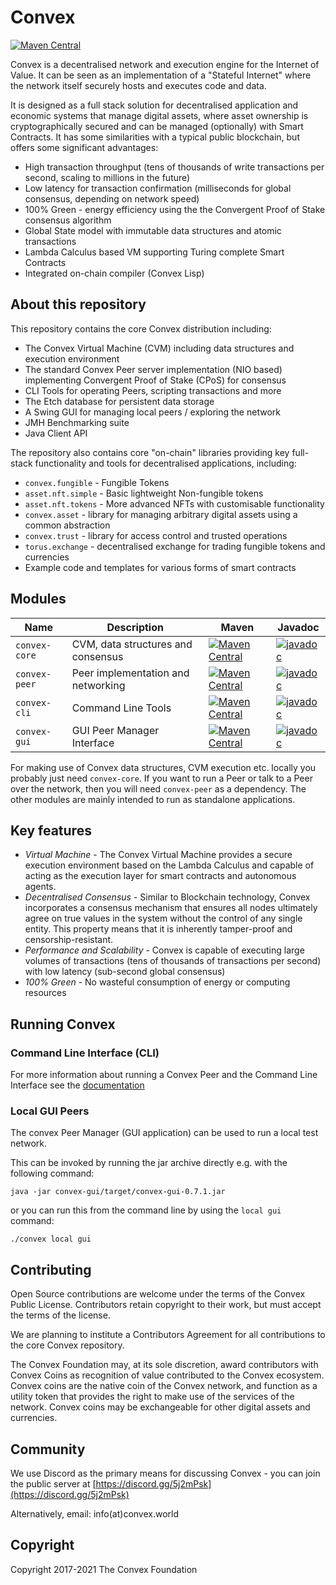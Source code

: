 # Convex

[![Maven Central](https://img.shields.io/maven-central/v/world.convex/convex.svg?label=Maven%20Central)](https://search.maven.org/search?q=world.convex)

Convex is a decentralised network and execution engine for the Internet of Value. It can be seen as an implementation of a "Stateful Internet" where the network itself securely hosts and executes code and data.

It is designed as a full stack solution for decentralised application and economic systems that manage digital assets, where asset ownership is cryptographically secured and can be managed (optionally) with Smart Contracts. It has some similarities with a typical public blockchain, but offers some significant advantages:

- High transaction throughput (tens of thousands of write transactions per second, scaling to millions in the future)
- Low latency for transaction confirmation (milliseconds for global consensus, depending on network speed)
- 100% Green - energy efficiency using the the Convergent Proof of Stake consensus algorithm
- Global State model with immutable data structures and atomic transactions
- Lambda Calculus based VM supporting Turing complete Smart Contracts
- Integrated on-chain compiler (Convex Lisp)

## About this repository

This repository contains the core Convex distribution including:

- The Convex Virtual Machine (CVM) including data structures and execution environment
- The standard Convex Peer server implementation (NIO based) implementing Convergent Proof of Stake (CPoS) for consensus
- CLI Tools for operating Peers, scripting transactions and more
- The Etch database for persistent data storage
- A Swing GUI for managing local peers / exploring the network
- JMH Benchmarking suite
- Java Client API

The repository also contains core "on-chain" libraries providing key full-stack functionality and tools for decentralised applications, including:

- `convex.fungible` - Fungible Tokens
- `asset.nft.simple` - Basic lightweight Non-fungible tokens
- `asset.nft.tokens` - More advanced NFTs with customisable functionality
- `convex.asset` - library for managing arbitrary digital assets using a common abstraction
- `convex.trust` - library for access control and trusted operations
- `torus.exchange` - decentralised exchange for trading fungible tokens and currencies
- Example code and templates for various forms of smart contracts

## Modules

| Name  | Description | Maven | Javadoc |
| ----- | ----------- | ----- | ------- |
| `convex-core` | CVM, data structures and consensus | [![Maven Central](https://img.shields.io/maven-central/v/world.convex/convex-core.svg?label=Maven%20Central)](https://search.maven.org/search?q=world.convex) | [![javadoc](https://javadoc.io/badge2/world.convex/convex-core/javadoc.svg)](https://javadoc.io/doc/world.convex/convex-core) |
| `convex-peer` | Peer implementation and networking | [![Maven Central](https://img.shields.io/maven-central/v/world.convex/convex-peer.svg?label=Maven%20Central)](https://search.maven.org/search?q=world.convex) | [![javadoc](https://javadoc.io/badge2/world.convex/convex-peer/javadoc.svg)](https://javadoc.io/doc/world.convex/convex-peer) |
| `convex-cli` | Command Line Tools | [![Maven Central](https://img.shields.io/maven-central/v/world.convex/convex-cli.svg?label=Maven%20Central)](https://search.maven.org/search?q=world.convex) | [![javadoc](https://javadoc.io/badge2/world.convex/convex-cli/javadoc.svg)](https://javadoc.io/doc/world.convex/convex-cli) |
| `convex-gui` | GUI Peer Manager Interface | [![Maven Central](https://img.shields.io/maven-central/v/world.convex/convex-gui.svg?label=Maven%20Central)](https://search.maven.org/search?q=world.convex) | [![javadoc](https://javadoc.io/badge2/world.convex/convex-gui/javadoc.svg)](https://javadoc.io/doc/world.convex/convex-gui) |

For making use of Convex data structures, CVM execution etc. locally you probably just need `convex-core`. If you want to run a Peer or talk to a Peer over the network, then you will need `convex-peer` as a dependency. The other modules are mainly intended to run as standalone applications.

## Key features

* *Virtual Machine* - The Convex Virtual Machine provides a secure execution environment based on the Lambda Calculus and capable of acting as the execution layer for smart contracts and autonomous agents.
* *Decentralised Consensus* - Similar to Blockchain technology, Convex incorporates a consensus mechanism that ensures all nodes ultimately agree on true values in the system without the control of any single entity. This property means that it is inherently tamper-proof and censorship-resistant.
* *Performance and Scalability* - Convex is capable of executing large volumes of transactions (tens of thousands of transactions per second) with low latency (sub-second global consensus)
* *100% Green* - No wasteful consumption of energy or computing resources

## Running Convex

### Command Line Interface (CLI)

For more information about running a Convex Peer and the Command Line Interface see the [documentation](https://convex-dev.github.io/convex/convex-cli/)

### Local GUI Peers

The convex Peer Manager (GUI application) can be used to run a local test network.

This can be invoked by running the jar archive directly e.g. with the following command:

`java -jar convex-gui/target/convex-gui-0.7.1.jar`

or you can run this from the command line by using the `local gui` command:

```
./convex local gui
```


## Contributing

Open Source contributions are welcome under the terms of the Convex Public License. Contributors retain copyright to their work, but must accept the terms of the license.

We are planning to institute a Contributors Agreement for all contributions to the core Convex repository.

The Convex Foundation may, at its sole discretion, award contributors with Convex Coins as recognition of value contributed to the Convex ecosystem. Convex coins are the native coin of the Convex network, and function as a utility token that provides the right to make use of the services of the network. Convex coins may be exchangeable for other digital assets and currencies.

## Community

We use Discord as the primary means for discussing Convex - you can join the public server at [https://discord.gg/5j2mPsk](https://discord.gg/5j2mPsk)

Alternatively, email: info(at)convex.world

## Copyright

Copyright 2017-2021 The Convex Foundation
